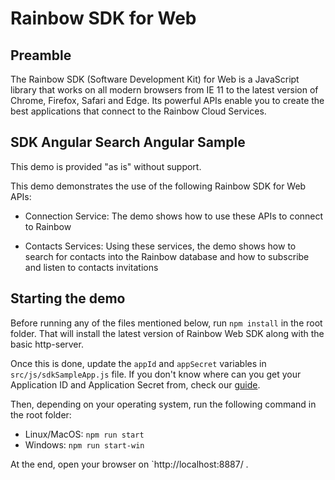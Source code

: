 # Rainbow SDK for Web

Preamble
--------
The Rainbow SDK (Software Development Kit) for Web is a JavaScript library that works on all modern browsers from IE 11 to the latest version of Chrome, Firefox, Safari and Edge. Its powerful APIs enable you to create the best applications that connect to the Rainbow Cloud Services.

SDK Angular Search Angular Sample
----------------------------------

This demo is provided "as is" without support.

This demo demonstrates the use of the following Rainbow SDK for Web APIs:

- Connection Service: The demo shows how to use these APIs to connect to Rainbow

- Contacts Services: Using these services, the demo shows how to search for contacts into the Rainbow database and how to subscribe and listen to contacts invitations

Starting the demo
-----------------

Before running any of the files mentioned below, run `npm install` in the root folder. That will install the latest version of Rainbow Web SDK along with the basic http-server.

Once this is done, update the `appId` and `appSecret` variables in `src/js/sdkSampleApp.js` file. If you don't know where can you get your Application ID and Application Secret from, check our [guide](https://hub.openrainbow.com/#/documentation/doc/sdk/web/guides/Adding_id_and_secret_key).

Then, depending on your operating system, run the following command in the root folder:
- Linux/MacOS: `npm run start`
- Windows: `npm run start-win`

At the end, open your browser on `http://localhost:8887/ .
